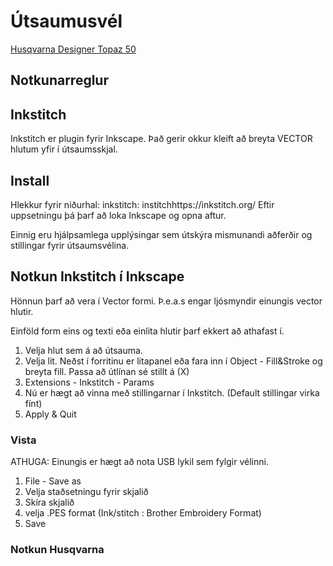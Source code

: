 # Útsaumusvél

[Husqvarna Designer Topaz 50](https://www.husqvarnaviking.com/en-US/Machines/DESIGNER-TOPAZ-50)

## Notkunarreglur

## Inkstitch 

Inkstitch er plugin fyrir Inkscape. Það gerir okkur kleift að breyta VECTOR hlutum yfir í útsaumsskjal. 

## Install

Hlekkur fyrir niðurhal: inkstitch: institchhttps://inkstitch.org/
Eftir uppsetningu þá þarf að loka Inkscape og opna aftur. 

Einnig eru hjálpsamlega upplýsingar sem útskýra mismunandi aðferðir og stillingar fyrir útsaumsvélina. 

## Notkun Inkstitch í Inkscape

Hönnun þarf að vera í Vector formi. Þ.e.a.s engar ljósmyndir einungis vector hlutir. 

Einföld form eins og texti eða einlita hlutir þarf ekkert að athafast í. 


1. Velja hlut sem á að útsauma. 
2. Velja lit. Neðst í forritinu er litapanel eða fara inn í Object - Fill&Stroke og breyta fill. Passa að útlínan sé stillt á (X)
3. Extensions - Inkstitch - Params
4. Nú er hægt að vinna með stillingarnar í Inkstitch. (Default stillingar virka fínt)
5. Apply & Quit

### Vista

ATHUGA: Einungis er hægt að nota USB lykil sem fylgir vélinni. 

1. File - Save as
2. Velja staðsetningu fyrir skjalið
3. Skíra skjalið
4. velja .PES format (Ink/stitch : Brother Embroidery Format)
5. Save

### Notkun Husqvarna